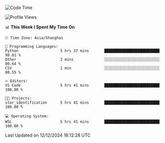<!--START_SECTION:waka-->
![Code Time](http://img.shields.io/badge/Code%20Time-2%2C141%20hrs%2024%20mins-blue)

![Profile Views](http://img.shields.io/badge/Profile%20Views-2-blue)

📊 **This Week I Spent My Time On** 

```text
🕑︎ Time Zone: Asia/Shanghai

💬 Programming Languages: 
Python                   5 hrs 37 mins       █████████████████████████   98.81 % 
Other                    2 mins              ░░░░░░░░░░░░░░░░░░░░░░░░░   00.64 % 
CSV                      1 min               ░░░░░░░░░░░░░░░░░░░░░░░░░   00.55 % 

🔥 Editors: 
VS Code                  5 hrs 41 mins       █████████████████████████   100.00 % 

🐱‍💻 Projects: 
star_identification      5 hrs 41 mins       █████████████████████████   100.00 % 

💻 Operating System: 
WSL                      5 hrs 41 mins       █████████████████████████   100.00 % 
```


 Last Updated on 12/12/2024 18:12:28 UTC
<!--END_SECTION:waka-->